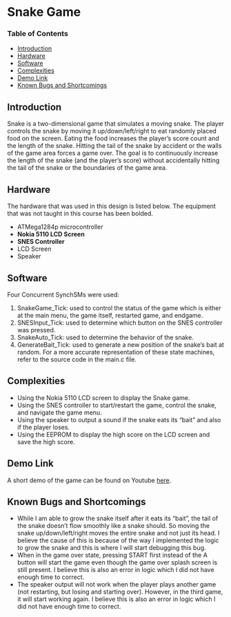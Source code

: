 # Snake Game

### Table of Contents
- [Introduction](#introduction)
- [Hardware](#hardware)
- [Software](#software)
- [Complexities](#complexities)
- [Demo Link](#demo-link)
- [Known Bugs and Shortcomings](#known-bugs-and-shortcomings)

## Introduction
Snake is a two-dimensional game that simulates a moving snake. The player controls the snake by moving it up/down/left/right to eat randomly placed food on the screen. Eating the food increases the player’s score count and the length of the snake. Hitting the tail of the snake by accident or the walls of the game area forces a game over. The goal is to continuously increase the length of the snake (and the player’s score) without accidentally hitting the tail of the snake or the boundaries of the game area.

## Hardware
The hardware that was used in this design is listed below. The equipment that was not taught in this course has been bolded. 
- ATMega1284p microcontroller
- **Nokia 5110 LCD Screen**
- **SNES Controller**
- LCD Screen
- Speaker

## Software
Four Concurrent SynchSMs were used:
1. SnakeGame_Tick: used to control the status of the game which is either at the main menu, the game itself, restarted game, and endgame.
2. SNESInput_Tick: used to determine which button on the SNES controller was pressed.
3. SnakeAuto_Tick: used to determine the behavior of the snake.
4. GenerateBait_Tick: used to generate a new position of the snake’s bait at random.
For a more accurate representation of these state machines, refer to the source code in the main.c file.

## Complexities
- Using the Nokia 5110 LCD screen to display the Snake game.
- Using the SNES controller to start/restart the game, control the snake, and navigate the game menu.
- Using the speaker to output a sound if the snake eats its “bait” and also if the player loses.
- Using the EEPROM to display the high score on the LCD screen and save the high score.

## Demo Link
A short demo of the game can be found on Youtube [here](https://youtu.be/tL0_-8zSe2c).

## Known Bugs and Shortcomings
- While I am able to grow the snake itself after it eats its “bait”, the tail of the snake doesn’t flow smoothly like a snake should. So moving the snake up/down/left/right moves the entire snake and not just its head. I believe the cause of this is because of the way I implemented the logic to grow the snake and this is where I will start debugging this bug.
- When in the game over state, pressing START first instead of the A button will start the game even though the game over splash screen is still present. I believe this is also an error in logic which I did not have enough time to correct.
- The speaker output will not work when the player plays another game (not restarting, but losing and starting over). However, in the third game, it will start working again. I believe this is also an error in logic which I did not have enough time to correct.

